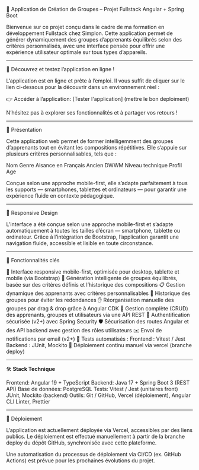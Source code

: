 🎯 Application de Création de Groupes – Projet Fullstack Angular + Spring Boot

Bienvenue sur ce projet conçu dans le cadre de ma formation en développement Fullstack chez Simplon.
Cette application permet de générer dynamiquement des groupes d’apprenants équilibrés selon des critères personnalisés, avec une interface pensée pour offrir une expérience utilisateur optimale sur tous types d’appareils.

-------------------------------------------------------------------------------------------------------------------------------------------------

🚀 Découvrez et testez l’application en ligne !

L’application est en ligne et prête à l’emploi.
Il vous suffit de cliquer sur le lien ci-dessous pour la découvrir dans un environnement réel :

👉 Accéder à l’application: [Tester l'application] (mettre le bon deploiment)

N’hésitez pas à explorer ses fonctionnalités et à partager vos retours !

-------------------------------------------------------------------------------------------------------------------------------------------------

🚀 Présentation

Cette application web permet de former intelligemment des groupes d’apprenants tout en évitant les compositions répétitives.
Elle s’appuie sur plusieurs critères personnalisables, tels que :

Nom
Genre
Aisance en Français
Ancien DWWM
Niveau technique 
Profil
Age

Conçue selon une approche mobile-first, elle s’adapte parfaitement à tous les supports — smartphones, tablettes et ordinateurs — pour garantir une expérience fluide en contexte pédagogique.

-------------------------------------------------------------------------------------------------------------------------------------------------

📱 Responsive Design

L’interface a été conçue selon une approche mobile-first et s’adapte automatiquement à toutes les tailles d’écran — smartphone, tablette ou ordinateur.
Grâce à l’intégration de Bootstrap, l’application garantit une navigation fluide, accessible et lisible en toute circonstance.

-------------------------------------------------------------------------------------------------------------------------------------------------

🧩 Fonctionnalités clés

🎨 Interface responsive mobile-first, optimisée pour desktop, tablette et mobile (via Bootstrap)
🧠 Génération intelligente de groupes équilibrés, basée sur des critères définis et l’historique des compositions
📋 Gestion dynamique des apprenants avec critères personnalisables
🔁 Historique des groupes pour éviter les redondances
✋ Réorganisation manuelle des groupes par drag & drop grâce à Angular CDK
🧰 Gestion complète (CRUD) des apprenants, groupes et utilisateurs via une API REST
🔐 Authentification sécurisée (v2+) avec Spring Security
🛡️ Sécurisation des routes Angular et des API backend avec gestion des rôles utilisateurs
✉️ Envoi de notifications par email (v2+)
🧪 Tests automatisés :
    Frontend : Vitest / Jest
    Backend : JUnit, Mockito
🚀 Déploiement continu manuel via vercel (branche deploy)

-------------------------------------------------------------------------------------------------------------------------------------------------

🛠️ **Stack Technique**

Frontend: Angular 19 + TypeScript
Backend:  Java 17 + Spring Boot 3 (REST API)
Base de données: PostgreSQL
Tests: 	Vitest / Jest (unitaires front) JUnit, Mockito (backend)
Outils: Git / GitHub, Vercel (déploiement), Angular CLI Linter, Prettier

-------------------------------------------------------------------------------------------------------------------------------------------------

🚀 Déploiement

L’application est actuellement déployée via Vercel, accessibles par des liens publics.
Le déploiement est effectué manuellement à partir de la branche deploy du dépôt GitHub, synchronisée avec cette plateforme.

Une automatisation du processus de déploiement via CI/CD (ex. GitHub Actions) est prévue pour les prochaines évolutions du projet.

